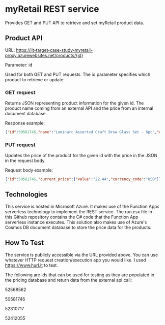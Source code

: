 # myRetail REST service
Provides GET and PUT API to retrieve and set myRetail product data.
## Product API
URL: https://jlt-target-case-study-myretail-proxy.azurewebsites.net/products/{id}

Parameter: id  

Used for both GET and PUT requests. The id parameter specifies which product to retrieve or update.

### GET request
Returns JSON representing product information for the given id. The product name coming from an external API and the price from an internal document database.

Response example:

```json
{"id":50581746,"name":"Luminarc Assorted Craft Brew Glass Set - 6pc","current_price":{"value":"22.44","currency_code":"USD"}}
```

### PUT request
Updates the price of the product for the given id with the price in the JSON in the request body.

Request body example:

```json
{"id":50581746,"current_price":{"value":"22.44","currency_code":"USD"}}
```

## Technologies
This service is hosted in Microsoft Azure. It makes use of the Function Apps serverless technology to implement the REST service. The run.csx file in this Github repository contains the C# code that the Function App serverless instance executes. This solution also makes use of Azure's Cosmos DB document database to store the price data for the products.

## How To Test
The service is publicly accessible via the URL provided above. You can use whatever HTTP request creation/execution app you would like. I used https://www.hurl.it to test.

The following are ids that can be used for testing as they are populated in the pricing database and return data from the external api call:

52568562

50581746

52310717

52412055

